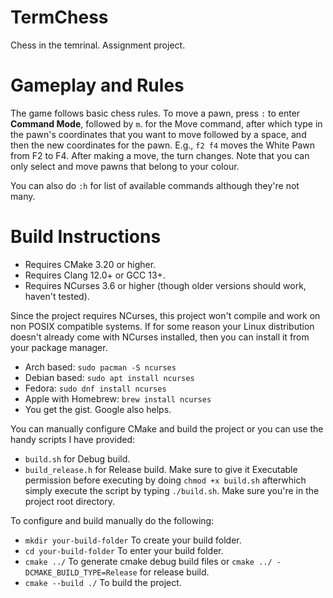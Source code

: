 # TermChess
Chess in the temrinal.
Assignment project.

# Gameplay and Rules
The game follows basic chess rules.
To move a pawn, press ```:``` to enter **Command Mode**, followed by ```m```.
for the Move command, after which type in the pawn's coordinates that you want to move
followed by a space, and then the new coordinates for the pawn.
E.g., ```f2 f4``` moves the White Pawn from F2 to F4.
After making a move, the turn changes.
Note that you can only select and move pawns that belong to your colour.

You can also do ```:h``` for list of available commands although they're not many.

# Build Instructions
- Requires CMake 3.20 or higher.
- Requires Clang 12.0+ or GCC 13+.
- Requires NCurses 3.6 or higher (though older versions should work, haven't tested).

Since the project requires NCurses, this project won't compile and work on non POSIX compatible systems.
If for some reason your Linux distribution doesn't already come with NCurses installed, then you can install it from your package manager.
- Arch based: ``` sudo pacman -S ncurses ```
- Debian based: ```sudo apt install ncurses```
- Fedora: ```sudo dnf install ncurses```
- Apple with Homebrew: ```brew install ncurses```
- You get the gist. Google also helps.

You can manually configure CMake and build the project or
you can use the handy scripts I have provided:
- ```build.sh``` for Debug build.
- ```build_release.h``` for Release build.
Make sure to give it Executable permission before executing by doing
```chmod +x build.sh``` afterwhich simply execute the script by typing ```./build.sh```.
Make sure you're in the project root directory.

To configure and build manually do the following:
- ```mkdir your-build-folder``` To create your build folder.
- ```cd your-build-folder``` To enter your build folder.
- ```cmake ../``` To generate cmake debug build files or ```cmake ../ -DCMAKE_BUILD_TYPE=Release``` for release build.
- ```cmake --build ./``` To build the project.
